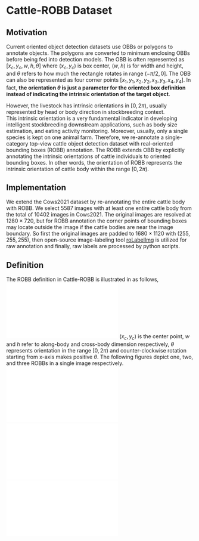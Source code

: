 # Cattle-ROBB Dataset
## Motivation
Current oriented object detection datasets use OBBs or polygons to annotate objects. 
The polygons are converted to minimum enclosing OBBs before being fed into detection models. 
The OBB is often represented as $[x_c, y_c, w, h, \theta]$ where $(x_c, y_c)$ is box center, $(w, h)$ is for width and height, 
and $\theta$ refers to how much the rectangle rotates in range $(-\pi/2,0]$. 
The OBB can also be represented as four corner points $[x_1, y_1, x_2, y_2, x_3, y_3, x_4, y_4]$. 
In fact, 
**the orientation $\theta$ is just a parameter for the oriented box definition instead of indicating the intrinsic orientation of the target object**. 

However, the livestock has intrinsic orientations in $[0, 2\pi)$, usually represented by head or body direction in stockbreeding context.  
This intrinsic orientation is a very fundamental indicator in developing intelligent stockbreeding downstream applications, such as body size estimation, and eating activity monitoring. 
Moreover, usually, only a single species is kept on one animal farm. 
Therefore, we re-annotate a single-category top-view cattle object detection dataset with real-oriented bounding boxes (ROBB) annotation. 
The ROBB extends OBB by explicitly annotating the intrinsic orientations of cattle individuals to oriented bounding boxes. 
In other words, the orientation of ROBB represents the intrinsic orientation of cattle body within the range $[0, 2\pi)$. 

## Implementation
We extend the Cows2021 dataset by re-annotating the entire cattle body with ROBB. 
We select 5587 images with at least one entire cattle body from the total of 10402 images in Cows2021. 
The original images are resolved at $1280 \times 720$, 
but for ROBB annotation the corner points of bounding boxes may locate outside the image if the cattle bodies are near the image boundary. 
So first the original images are padded to $1680 \times 1120$ with $(255, 255, 255)$, 
then open-source image-labeling tool [roLabelImg](https://github.com/cgvict/roLabelImg) is utilized for raw annotation and finally, 
raw labels are processed by python scripts. 

## Definition
The ROBB definition in Cattle-ROBB is illustrated in as follows, 
![image](image/2a.pdf)
$(x_c, y_c)$ is the center point, 
$w$ and $h$ refer to along-body and cross-body dimension respectively, 
$\theta$ represents orientation in the range $[0, 2\pi)$ and counter-clockwise rotation starting from x-axis makes positive $\theta$. 
The following figures depict one, two, and three ROBBs in a single image respectively. 
![image](image/2b.pdf)
![image](image/2c.pdf)
![image](image/2d.pdf)
